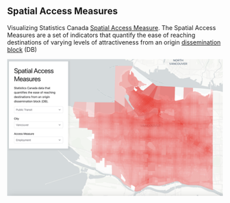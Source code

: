 ## Spatial Access Measures

Visualizing Statistics Canada [Spatial Access Measure](https://www150.statcan.gc.ca/n1/pub/27-26-0001/272600012023001-eng.htm). The Spatial Access Measures are a set of indicators that quantify the ease of reaching destinations of varying levels of attractiveness from an origin [dissemination block](https://www150.statcan.gc.ca/n1/pub/92-195-x/2021001/geo/db-id/db-id-eng.htm) (DB)

![alt text](./images/sam_public_transit_vancouver.png)
